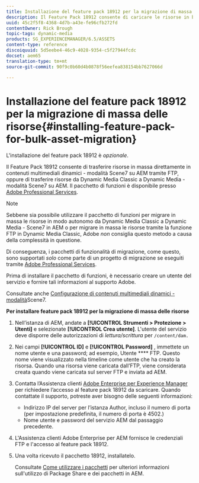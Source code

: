 ```yaml
---
title: Installazione del feature pack 18912 per la migrazione di massa delle risorse
description: Il Feature Pack 18912 consente di caricare le risorse in blocco tramite FTP o di migrare le risorse da Dynamic Media Classic a Dynamic Media su AEM. Questo pacchetto di funzioni opzionale è disponibile presso il supporto Adobe.
uuid: 45c2f5f8-4368-4d7b-a43e-fe96cfb272fd
contentOwner: Rick Brough
topic-tags: dynamic-media
products: SG_EXPERIENCEMANAGER/6.5/ASSETS
content-type: reference
discoiquuid: 5d5eebe4-46c9-4028-9354-c5f27944fcdc
docset: aem65
translation-type: tm+mt
source-git-commit: 90f9c0b60d4b0878f56eefea838154bb7627066d

---
```



# Installazione del feature pack 18912 per la migrazione di massa delle risorse{#installing-feature-pack-for-bulk-asset-migration}

L&#39;installazione del feature pack 18912 è *opzionale*.

Il Feature Pack 18912 consente di trasferire risorse in massa direttamente in contenuti multimediali dinamici - modalità Scene7 su AEM tramite FTP, oppure di trasferire risorse da Dynamic Media Classic a Dynamic Media - modalità Scene7 su AEM. Il pacchetto di funzioni è disponibile presso [Adobe Professional Services](https://www.adobe.com/experience-cloud/consulting-services.html).

>[!NOTE]
>
>Sebbene sia possibile utilizzare il pacchetto di funzioni per migrare in massa le risorse in modo autonomo da Dynamic Media Classic a Dynamic Media - Scene7 in AEM o per migrare in massa le risorse tramite la funzione FTP in Dynamic Media Classic, Adobe *non* consiglia questo metodo a causa della complessità in questione.
>
>Di conseguenza, i pacchetti di funzionalità di migrazione, come questo, sono supportati *solo* come parte di un progetto di migrazione se eseguiti tramite [Adobe Professional Services](https://www.adobe.com/experience-cloud/consulting-services.html).

Prima di installare il pacchetto di funzioni, è necessario creare un utente del servizio e fornire tali informazioni al supporto Adobe.

Consultate anche [Configurazione di contenuti multimediali dinamici - modalità](/help/assets/config-dms7.md)Scene7.

**Per installare feature pack 18912 per la migrazione di massa delle risorse**

1. Nell’istanza di AEM, andate a **[!UICONTROL Strumenti > Protezione > Utenti]** e selezionate **[!UICONTROL Crea utente]**. L&#39;utente del servizio deve disporre delle autorizzazioni di *lettura/scrittura* per `/content/dam.`
1. Nei campi **[!UICONTROL ID]** e **[!UICONTROL Password]** , immettete un nome utente e una password; ad esempio, Utente **** FTP. Questo nome viene visualizzato nella timeline come utente che ha creato la risorsa. Quando una risorsa viene caricata dall’FTP, viene considerata creata quando viene caricata sul server FTP e inviata ad AEM.
1. Contatta l’Assistenza clienti [Adobe Enterprise per Experience Manager](https://helpx.adobe.com/it/contact/enterprise-support.ec.html) per richiedere l’accesso al feature pack 18912 da scaricare. Quando contattate il supporto, potreste aver bisogno delle seguenti informazioni:

   * Indirizzo IP del server per l’istanza Author, incluso il numero di porta (per impostazione predefinita, il numero di porta è 4502.)
   * Nome utente e password del servizio AEM dal passaggio precedente.

1. L&#39;Assistenza clienti Adobe Enterprise per AEM fornisce le credenziali FTP e l&#39;accesso al feature pack 18912.
1. Una volta ricevuto il pacchetto 18912, installatelo.

   Consultate [Come utilizzare i pacchetti](/help/sites-administering/package-manager.md) per ulteriori informazioni sull&#39;utilizzo di Package Share e dei pacchetti in AEM.
